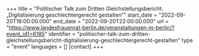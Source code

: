 +++
title = "Politischer Talk zum Dritten Gleichstellungsbericht:  „Digitalisierung geschlechtergerecht gestalten“"
start_date = "2022-09-20T18:00:00.000"
end_date = "2022-09-20T22:00:00.000"
url = "https://www.landesfrauenrat-berlin.de/veranstaltungen-in-berlin/?event_id1=6185"
identifier = "politischer-talk-zum-dritten-gleichstellungsbericht-digitalisierung-geschlechtergerecht-gestalten"
type = "event"
languages = []
[contact]
+++